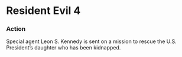 # Resident Evil 4

### Action

Special agent Leon S. Kennedy is sent on a mission to rescue the U.S. President’s daughter who has been kidnapped.